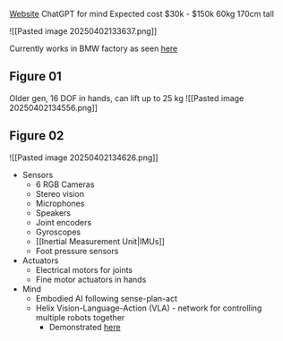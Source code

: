[Website](https://www.figure.ai/)
ChatGPT for mind
Expected cost $30k - $150k
60kg
170cm tall

![[Pasted image 20250402133637.png]]

Currently works in BMW factory as seen [here](https://www.youtube.com/watch?v=WoXCHr1IaTM&pp=ygUKZmlndXJlIGJtdw%3D%3D)

## Figure 01
Older gen, 16 DOF in hands, can lift up to 25 kg
![[Pasted image 20250402134556.png]]

## Figure 02
![[Pasted image 20250402134626.png]]
- Sensors
	- 6 RGB Cameras
	- Stereo vision
	- Microphones
	- Speakers
	- Joint encoders
	- Gyroscopes
	- [[Inertial Measurement Unit|IMUs]]
	- Foot pressure sensors
- Actuators
	- Electrical motors for joints
	- Fine motor actuators in hands
- Mind
	- Embodied AI following sense-plan-act
	- Helix Vision-Language-Action (VLA) - network for controlling multiple robots together
		- Demonstrated [here](https://www.youtube.com/watch?v=Z3yQHYNXPws&pp=ygUMZmlndXJlIGhlbGl4)
